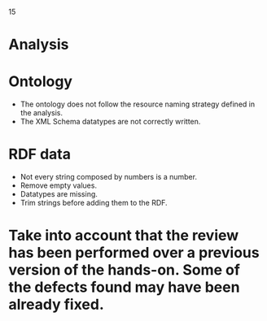 15
# Analysis
# Ontology
- The ontology does not follow the resource naming strategy defined in the analysis.
- The XML Schema datatypes are not correctly written.
# RDF data
- Not every string composed by numbers is a number.
- Remove empty values.
- Datatypes are missing.
- Trim strings before adding them to the RDF.
# Take into account that the review has been performed over a previous version of the hands-on. Some of the defects found may have been already fixed.
